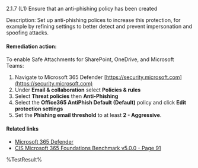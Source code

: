 2.1.7 (L1) Ensure that an anti-phishing policy has been created

Description: Set up anti-phishing polices to increase this protection, for example by refining
settings to better detect and prevent impersonation and spoofing attacks.

#### Remediation action:

To enable Safe Attachments for SharePoint, OneDrive, and Microsoft Teams:

1. Navigate to Microsoft 365 Defender [https://security.microsoft.com](https://security.microsoft.com)
2. Under **Email & collaboration** select **Policies & rules**
3. Select **Threat policies** then **Anti-Phishing**
4. Select the **Office365 AntiPhish Default (Default)** policy and click **Edit protection settings**
5. Set the **Phishing email threshold** to at least **2 - Aggressive**.

#### Related links

* [Microsoft 365 Defender](https://security.microsoft.com)
* [CIS Microsoft 365 Foundations Benchmark v5.0.0 - Page 91](https://www.cisecurity.org/benchmark/microsoft_365)

<!--- Results --->
%TestResult%